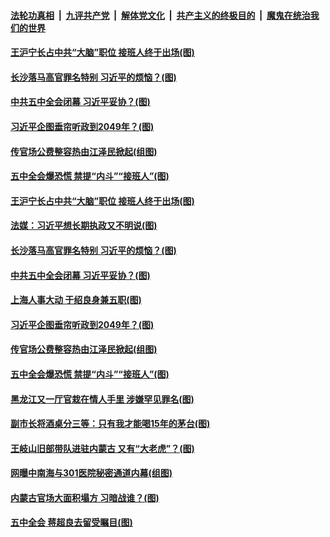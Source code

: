 ####  [法轮功真相](../../../../basic/blob/master/README.md?t=10302231) &nbsp;|&nbsp; [九评共产党](../../../../9ping.md/blob/master/README.md?t=10302231) &nbsp;|&nbsp; [解体党文化](../../../../jtdwh.md/blob/master/README.md?t=10302231)  &nbsp;|&nbsp; [共产主义的终极目的](../../../../gczydzjmd.md/blob/master/README.md?t=10302231) &nbsp;|&nbsp; [魔鬼在统治我们的世界](../../../../mgztzwmdsj.md/blob/master/README.md?t=10302231) 

#### [王沪宁长占中共“大脑”职位 接班人终于出场(图)](../pages/p2/950923.md?t=10302231) 

#### [长沙落马高官罪名特别 习近平的烦恼？(图)](../pages/p2/950825.md?t=10302231) 

#### [中共五中全会闭幕 习近平妥协？(图)](../pages/p2/950829.md?t=10302231) 

#### [习近平企图垂帘听政到2049年？(图)](../pages/p2/950762.md?t=10302231) 

#### [传官场公费整容热由江泽民掀起(组图)](../pages/p2/950716.md?t=10302231) 

#### [五中全会爆恐慌 禁提“内斗”“接班人”(图)](../pages/p2/950682.md?t=10302231) 



#### [王沪宁长占中共“大脑”职位 接班人终于出场(图)](../pages/p2/950923.md?t=10302231) 

#### [法媒：习近平想长期执政又不明说(图)](../pages/p2/950910.md?t=10302231) 

#### [长沙落马高官罪名特别 习近平的烦恼？(图)](../pages/p2/950825.md?t=10302231) 

#### [中共五中全会闭幕 习近平妥协？(图)](../pages/p2/950829.md?t=10302231) 



#### [上海人事大动 于绍良身兼五职(图)](../pages/p2/950769.md?t=10302231) 

#### [习近平企图垂帘听政到2049年？(图)](../pages/p2/950762.md?t=10302231) 

#### [传官场公费整容热由江泽民掀起(组图)](../pages/p2/950716.md?t=10302231) 

#### [五中全会爆恐慌 禁提“内斗”“接班人”(图)](../pages/p2/950682.md?t=10302231) 

#### [黑龙江又一厅官栽在情人手里 涉嫌罕见罪名(图)](../pages/p2/950700.md?t=10302231) 

#### [副市长将酒桌分三等：只有我才能喝15年的茅台(图)](../pages/p2/950693.md?t=10302231) 


#### [王岐山旧部带队进驻内蒙古 又有“大老虎”？(图)](../pages/p2/950654.md?t=10302231) 

#### [网曝中南海与301医院秘密通道内幕(组图)](../pages/p2/950665.md?t=10302231) 

#### [内蒙古官场大面积塌方 习暗战谁？(图)](../pages/p2/950655.md?t=10302231) 


#### [五中全会 蒋超良去留受瞩目(图)](../pages/p2/950569.md?t=10302231) 

